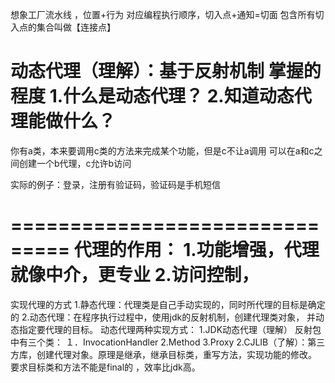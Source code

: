 想象工厂流水线   ，位置+行为
对应编程执行顺序，切入点+通知=切面
包含所有切入点的集合叫做【连接点】

动态代理（理解）：基于反射机制
掌握的程度
1.什么是动态代理？
2.知道动态代理能做什么？
==========================

你有a类，本来要调用c类的方法来完成某个功能，但是c不让a调用
可以在a和c之间创建一个b代理，c允许b访问

实际的例子：登录，注册有验证码，验证码是手机短信

===============================
代理的作用：
1.功能增强，代理就像中介，更专业
2.访问控制，
================================
实现代理的方式
1.静态代理：代理类是自己手动实现的，同时所代理的目标是确定的
2.动态代理：在程序执行过程中，使用jdk的反射机制，创建代理类对象，
并动态指定要代理的目标。
动态代理两种实现方式：
1.JDK动态代理（理解）
反射包中有三个类：
１．InvocationHandler
2.Method
3.Proxy
2.CJLIB（了解）：第三方库，创建代理对象。原理是继承，继承目标类，重写方法，实现功能的修改。
要求目标类和方法不能是final的 ，效率比jdk高。


